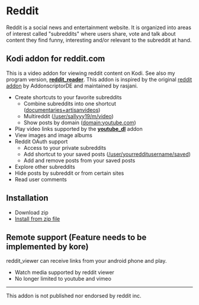 # Reddit
Reddit is a social news and entertainment website. It is organized into areas of interest called "subreddits" where users share, vote and talk about content they find funny, interesting and/or relevant to the subreddit at hand.

## Kodi addon for reddit.com
This is a video addon for viewing reddit content on Kodi. See also my program version, [__reddit_reader__](https://github.com/gedisony/script.reddit.reader).
This addon is inspired by the original [reddit addon](https://github.com/rasjani/plugin.video.reddit_tv) by AddonscriptorDE and maintained by rasjani.

- Create shortcuts to your favorite subreddits
  - Combine subreddits into one shortcut ([documentaries+artisanvideos](https://www.reddit.com/r/ArtisanVideos+Documentaries/))
  - Multireddit ([/user/sallyyy19/m/video](https://www.reddit.com/user/sallyyy19/m/video/))
  - Show posts by domain ([domain:youtube.com](https://www.reddit.com/domain/youtube.com/))
- Play video links supported by the [__youtube_dl__](https://github.com/ruuk/script.module.youtube.dl) addon
- View images and image albums
- Reddit OAuth support
  - Access to your private subreddits
  - Add shortcut to your saved posts ([/user/yourredditusername/saved](https://www.reddit.com/user/me/saved))
  - Add and remove posts from your saved posts
- Explore other subreddits
- Hide posts by subreddit or from certain sites
- Read user comments

## Installation
- Download zip
- [Install from zip file](http://kodi.wiki/view/HOW-TO:Install_add-ons_from_zip_files)

## Remote support (Feature needs to be implemented by kore) 
reddit_viewer can receive links from your android phone and play.
- Watch media supported by reddit viewer
- No longer limited to youtube and vimeo

---
This addon is not published nor endorsed by reddit inc. 
